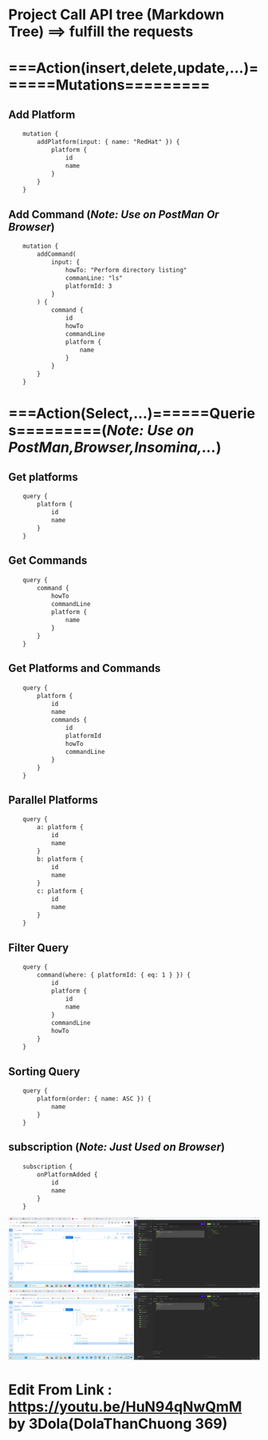 # Project Call API tree (Markdown Tree) ==> fulfill the requests
# ===Action(insert,delete,update,...)======Mutations=========
## Add Platform
        mutation {
            addPlatform(input: { name: "RedHat" }) {
                platform {
                    id
                    name
                }
            }
        }
## Add Command (***Note: Use on PostMan Or Browser***)
        mutation {
            addCommand(
                input: {
                    howTo: "Perform directory listing"
                    commanLine: "ls"
                    platformId: 3
                }
            ) {
                command {
                    id
                    howTo
                    commandLine
                    platform {
                        name
                    }
                }
            }
        }
# ===Action(Select,...)======Queries=========(***Note: Use on PostMan,Browser,Insomina,...***)
## Get platforms
        query {
            platform {
                id
                name
            }
        }
## Get Commands
        query {
            command {
                howTo
                commandLine
                platform {
                    name
                }
            }
        }
## Get Platforms and Commands
        query {
            platform {
                id
                name
                commands {
                    id
                    platformId
                    howTo
                    commandLine
                }
            }
        }
## Parallel Platforms
        query {
            a: platform {
                id
                name
            }
            b: platform {
                id
                name
            }
            c: platform {
                id
                name
            }
        }
## Filter Query
        query {
            command(where: { platformId: { eq: 1 } }) {
                id
                platform {
                    id
                    name
                }
                commandLine
                howTo
            }
        }
## Sorting Query
        query {
            platform(order: { name: ASC }) {
                name
            }
        }
## subscription (***Note: Just Used on Browser***)
        subscription {
            onPlatformAdded {
                id
                name
            }
        }
![Alt text](image_before.png)
![Alt text](image_after.png)
# Edit From Link : https://youtu.be/HuN94qNwQmM by 3Dola(DolaThanChuong 369)